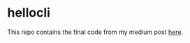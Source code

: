 # hellocli


This repo contains the final code from my medium post [here](https://medium.com/@pariola/ever-wondered-how-javascript-frameworks-like-angular-firebase-tools-and-many-much-more-create-e3023cff9596).

